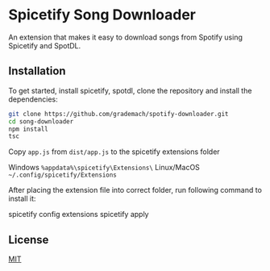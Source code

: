 # Spicetify Song Downloader

An extension that makes it easy to download songs from Spotify using Spicetify and SpotDL.

## Installation

To get started, install spicetify, spotdl, clone the repository and install the dependencies:

```bash
git clone https://github.com/grademach/spotify-downloader.git
cd song-downloader
npm install
tsc
```

Copy `app.js` from `dist/app.js` to the spicetify extensions folder

Windows	`%appdata%\spicetify\Extensions\`
Linux/MacOS	`~/.config/spicetify/Extensions`

After placing the extension file into correct folder, run following command to install it:

spicetify config extensions <file name>
spicetify apply

## License

[MIT](https://choosealicense.com/licenses/mit/)
